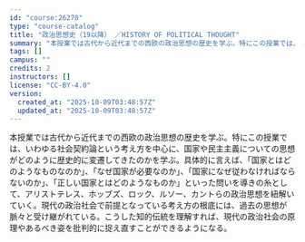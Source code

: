```yaml
---
id: "course:26270"
type: "course-catalog"
title: "政治思想史（19以降） ／HISTORY OF POLITICAL THOUGHT"
summary: "本授業では古代から近代までの西欧の政治思想の歴史を学ぶ。特にこの授業では、いわゆる社会契約論という考え方を中心に、国家や民主主義についての思想がどのように歴史的に変遷してきたのかを学ぶ。具体的に言えば、「国家とはどのようなものなのか」、「な…"
tags: []
campus: ""
credits: 2
instructors: []
license: "CC-BY-4.0"
version:
  created_at: "2025-10-09T03:48:57Z"
  updated_at: "2025-10-09T03:48:57Z"
---
```

本授業では古代から近代までの西欧の政治思想の歴史を学ぶ。特にこの授業では、いわゆる社会契約論という考え方を中心に、国家や民主主義についての思想がどのように歴史的に変遷してきたのかを学ぶ。具体的に言えば、「国家とはどのようなものなのか」、「なぜ国家が必要なのか」、「国家になぜ従わなければならないのか」、「正しい国家とはどのようなものか」といった問いを導きの糸として、アリストテレス、ホッブズ、ロック、ルソー、カントらの政治思想を紐解いていく。現代の政治社会で前提となっている考え方の根底には、過去の思想が脈々と受け継がれている。こうした知的伝統を理解すれば、現代の政治社会の原理やあるべき姿を批判的に捉え直すことができるようになる。
